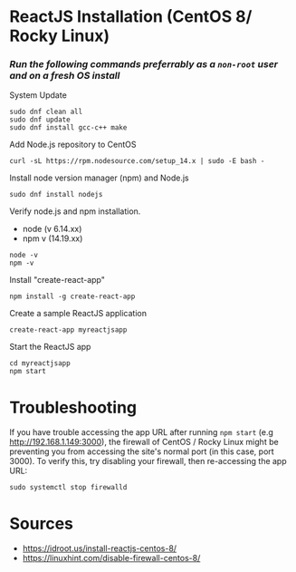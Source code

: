 # ReactJS Installation (CentOS 8/ Rocky Linux)
### _Run the following commands preferrably as a `non-root` user and on a fresh OS install_
System Update
```
sudo dnf clean all
sudo dnf update
sudo dnf install gcc-c++ make
```
Add Node.js repository to CentOS
```
curl -sL https://rpm.nodesource.com/setup_14.x | sudo -E bash -
```
Install node version manager (npm) and Node.js
```
sudo dnf install nodejs
```
Verify node.js and npm installation.
- node (v 6.14.xx)
- npm v (14.19.xx)
```
node -v
npm -v
```
Install "create-react-app"

```
npm install -g create-react-app
```
Create a sample ReactJS application
```
create-react-app myreactjsapp
```
Start the ReactJS app
```
cd myreactjsapp
npm start
```
# Troubleshooting
If you have trouble accessing the app URL after running `npm start` (e.g http://192.168.1.149:3000), the firewall of CentOS / Rocky Linux might be preventing you from accessing the site's normal port (in this case, port 3000). To verify this, try disabling your firewall, then re-accessing the app URL:
```
sudo systemctl stop firewalld
```
# Sources
- https://idroot.us/install-reactjs-centos-8/
- https://linuxhint.com/disable-firewall-centos-8/
